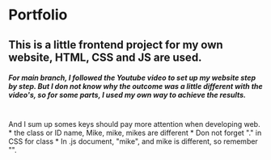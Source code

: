 # Portfolio
## This is a little frontend project for my own website, HTML, CSS and JS are used.
#####   For main branch, I followed the Youtube video to set up my website step by step. But I don not know why the outcome was a little different with the video's, so for some parts, I used my own way to achieve the results.
<br>And I sum up somes keys  should pay more attention when developing web.
        * the class or ID name, Mike, mike, mikes are different
        * Don not forget "." in CSS for class
        * In .js document, "mike", and mike is different, so remember "".